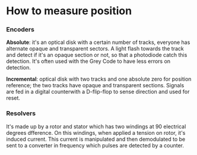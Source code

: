 # How to measure position

### Encoders

**Absolute**: it's an optical disk with a certain number of tracks, everyone has alternate opaque and transparent sectors. A light flash towards the track and detect if it's an opaque section or not, so that a photodiode catch this detection. It's often used with the Grey Code to have less errors on detection.

**Incremental**: optical disk with two tracks and one absolute zero for position reference; the two tracks have opaque and transparent sections. Signals are fed in a digital counterwith a D-flip-flop to sense direction and used for reset. 

### Resolvers

It's made up by a rotor and stator which has two windings at 90 electrical degrees dfference. On this windings, when applied a tension on rotor, it's induced current. This current is manipulated and then demodulated to be sent to a converter in frequency which pulses are detected by a counter.
